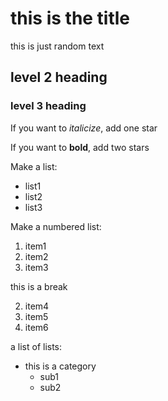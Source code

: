 # this is the title

this is just random text

## level 2 heading

### level 3 heading

If you want to *italicize*, add one star

If you want to **bold**, add two stars

Make a list:
- list1
- list2
- list3 


Make a numbered list:
1. item1
2. item2
3. item3

this is a break

2. item4
1. item5
3. item6


a list of lists:
- this is a category
  - sub1
  - sub2
